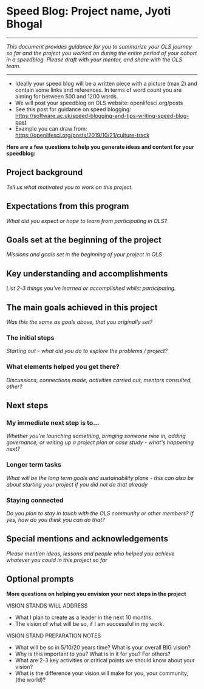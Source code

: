 # Speed Blog: Project name, Jyoti Bhogal

-----

_This document provides guidance for you to summarize your OLS journey so far and the project you worked on during the entire period of your cohort in a speedblog.  Please draft with your mentor, and share with the OLS team._

----

- Ideally your speed blog will be a written piece with a picture (max 2) and contain some links and references. In terms of word count you are aiming for between 500 and 1200 words.
- We will post your speedblog on OLS website: openlifesci.org/posts
- See this post for guidance on speed blogging: https://software.ac.uk/speed-blogging-and-tips-writing-speed-blog-post
- Example you can draw from: https://openlifesci.org/posts/2019/10/21/culture-track 

**Here are a few questions to help you generate ideas and content for your speedblog:**

## Project background
_Tell us what motivated you to work on this project._

## Expectations from this program  
_What did you expect or hope to learn from participating in OLS?_

## Goals set at the beginning of the project
_Missions and goals set in the beginning of your project in OLS_

## Key understanding and accomplishments
_List 2-3 things you've learned or accomplished whilst participating._

## The main goals achieved in this project 
_Was this the same as goals above, that you originally set?_

### The initial steps 
_Starting out - what did you do to explore the problems / project?_

### What elements helped you get there? 
_Discussions, connections made, activities carried out, mentors consulted, other?_

## Next steps

### My immediate next step is to... 
_Whether you're launching something, bringing someone new in, adding governance, or writing up a project plan or case study - what's happening next?_

### Longer term tasks
_What will be the long term goals and sustainability plans - this can also be about starting your project if you did not do that already_

### Staying connected
_Do you plan to stay in touch with the OLS community or other members? If yes, how do you think you can do that?_

## Special mentions and acknowledgements
_Please mention ideas, lessons and people who helped you achieve whatever you could in this project so far_

## Optional prompts

**More questions on helping you envision your next steps in the project**

VISION STANDS WILL ADDRESS

-   What I plan to create as a leader in the next 10 months.
-   The vision of what will be so, if I am successful in my work.

VISION STAND PREPARATION NOTES

-   What will be so in 5/10/20 years time? What is your overall BIG vision?
-   Why is this important to you? What is in it for you? For others?
-   What are 2-3 key activities or critical points we should know about your vision?
-   What is the difference your vision will make for you, your community, (the world)?
